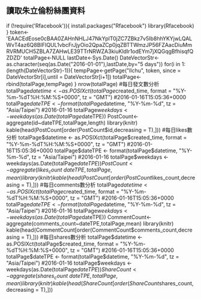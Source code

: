 
## 讀取朱立倫粉絲團資料
if (!require('Rfacebook')){
  install.packages("Rfacebook")
  library(Rfacebook)
}
token<-'EAACEdEose0cBAA0ZAHnNHLJ47NkYplT0jZC7ZBkz7v5Ib8hhYKYjwLQALWvT4az6Q8BIFIQUL1vbcFrJjyOio2QpaZCp0jqZBTTWmzJP56FZAacDiuMmRVRMUCH5ZBLA7ZAHwLE39TTrNRWZA3kiuKldIr1odEYm7jXQGqgBfhisqfQZDZD'
totalPage<-NULL
lastDate<-Sys.Date()
DateVectorStr<-as.character(seq(as.Date("2016-01-01"),lastDate,by="5 days"))
for(i in 1:(length(DateVectorStr)-1)){
  tempPage<-getPage("llchu", token,
                    since = DateVectorStr[i],until = DateVectorStr[i+1])
  totalPage<-rbind(totalPage,tempPage)
}
nrow(totalPage)
#每日發文數分析
totalPage$datetime <- as.POSIXct(totalPage$created_time, 
                                 format = "%Y-%m-%dT%H:%M:%S+0000", 
                                 tz = "GMT") #2016-01-16T15:05:36+0000
totalPage$dateTPE <- format(totalPage$datetime, "%Y-%m-%d", 
                            tz = "Asia/Taipei") #2016-01-16
totalPage$weekdays <-weekdays(as.Date(totalPage$dateTPE))
PostCount<-aggregate(id~dateTPE,totalPage,length)
library(knitr)
kable(head(PostCount[order(PostCount$id,decreasing = T),]))
#每日likes數分析
totalPage$datetime <- as.POSIXct(totalPage$created_time, 
                                 format = "%Y-%m-%dT%H:%M:%S+0000", 
                                 tz = "GMT") #2016-01-16T15:05:36+0000
totalPage$dateTPE <- format(totalPage$datetime, "%Y-%m-%d", 
                            tz = "Asia/Taipei") #2016-01-16
totalPage$weekdays <-weekdays(as.Date(totalPage$dateTPE))
PostCount<-aggregate(likes_count~dateTPE,totalPage,mean)
library(knitr)
kable(head(PostCount[order(PostCount$likes_count,decreasing = T),]))
#每日comments數分析
totalPage$datetime <- as.POSIXct(totalPage$created_time, 
                                 format = "%Y-%m-%dT%H:%M:%S+0000", 
                                 tz = "GMT") #2016-01-16T15:05:36+0000
totalPage$dateTPE <- format(totalPage$datetime, "%Y-%m-%d", 
                            tz = "Asia/Taipei") #2016-01-16
totalPage$weekdays <-weekdays(as.Date(totalPage$dateTPE))
CommentCount<-aggregate(comments_count~dateTPE,totalPage,mean)
library(knitr)
kable(head(CommentCount[order(CommentCount$comments_count,decreasing = T),]))
#每日shares數分析
totalPage$datetime <- as.POSIXct(totalPage$created_time, 
                                 format = "%Y-%m-%dT%H:%M:%S+0000", 
                                 tz = "GMT") #2016-01-16T15:05:36+0000
totalPage$dateTPE <- format(totalPage$datetime, "%Y-%m-%d", 
                            tz = "Asia/Taipei") #2016-01-16
totalPage$weekdays <-weekdays(as.Date(totalPage$dateTPE))
ShareCount<-aggregate(shares_count~dateTPE,totalPage,mean)
library(knitr)
kable(head(ShareCount[order(ShareCount$shares_count,decreasing = T),]))



